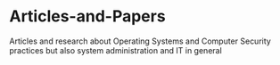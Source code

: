 # Articles-and-Papers
Articles and research about Operating Systems and Computer Security practices but also system administration and IT in general
